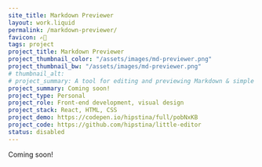 ```yaml
---
site_title: Markdown Previewer
layout: work.liquid
permalink: /markdown-previewer/
favicon: ✍🏼
tags: project 
project_title: Markdown Previewer
project_thumbnail_color: "/assets/images/md-previewer.png"
project_thumbnail_bw: "/assets/images/md-previewer.png"
# thumbnail_alt: 
# project_summary: A tool for editing and previewing Markdown & simple HTML.
project_summary: Coming soon!
project_type: Personal
project_role: Front-end development, visual design
project_stack: React, HTML, CSS 
project_demo: https://codepen.io/hipstina/full/pobNxKB
project_code: https://github.com/hipstina/little-editor 
status: disabled
---
```


Coming soon!